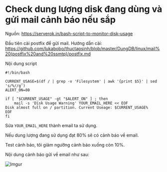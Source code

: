 # Check dung lượng disk đang dùng và gửi mail cảnh báo nếu sắp

Nguồn: https://serverok.in/bash-script-to-monitor-disk-usage

Đầu tiên cài postfix để gửi mail. Hướng dẫn cài: https://github.com/lukabobo/thuctapsinh/blob/master/DungDB/linux/mail%20(postfix%20and%20ssmtp)/postfix.md

Nội dung script 

```
#!/bin/bash

CURRENT_USAGE=$(df / | grep -v 'Filesystem' | awk '{print $5}' | sed 's/%//g')
ALERT_ON=80

if [ "$CURRENT_USAGE" -gt "$ALERT_ON" ] ; then
    mail -s 'Disk Usage Warning' YOUR_EMAIL_HERE << EOF
Disk almost full on / partition. Current Useage: $CURRENT_USAGE%
EOF
fi
```

Sửa `YOUR_EMAIL_HERE` thành email ta sử dụng.

Nếu dung lượng đang sử dụng đạt 80% sẽ có cảnh báo về email. 

Test cảnh báo, tôi giảm ngưỡng cảnh báo xuống còn 10%.

Nội dung cảnh báo gửi về email như sau:

![Imgur](https://i.imgur.com/NmmrXzt.png)